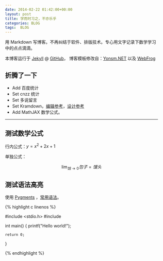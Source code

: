 ```yaml
---
date: 2014-02-22 01:42:00+00:00
layout: post
title: 学而时习之，不亦乐乎
categories: BLOG
tags:  BLOG
---
```


用 Markdown 写博客。不再纠结于软件、排版技术。专心用文字记录下数学学习中的点点滴滴。

本博客运行于 [Jekyll](http://jekyllrb.com) @ [GitHub](http://github.com/ccpaging)，
博客模板修改自：[Yonsm.NET](http://www.yonsm.net) 以及 [WebFrog](http://webfrogs.me/)

## 折腾了一下

* Add 百度统计
* Set cnzz 统计
* Set 多说留言
* Set Kramdown，[编辑参考](http://sourceforge.net/p/karma/wiki/markdown_syntax/)，[设计参考](http://kramdown.gettalong.org/quickref.html)
* Add MathJAX 数学公式。

----

## 测试数学公式

行内公式：$y=x^2+2x+1$

单独公式：

$$\lim_{馅 \rightarrow 0} 包子=馒头 $$

## 测试语法高亮

使用 [Pygments](http://pygments.org/) ，[常用语法](http://pygments.org/docs/lexers/)。

{% highlight c linenos %}

#include <stdio.h>
#include <iostream>

int main()
{
    printf("Hello world!");

    return 0;
}

{% endhighlight %}
